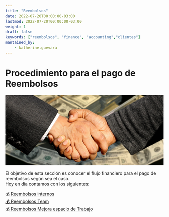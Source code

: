 ```yaml
---
title: "Reembolsos"
date: 2022-07-20T00:00:00-03:00
lastmod: 2022-07-20T00:00:00-03:00
weight: 1
draft: false
keywords: ["reembolsos", "finance", "accounting","clientes"]
mantained_by:
    - katherine.guevara
---
```



# Procedimiento para el pago de Reembolsos

![refund](./refund.png)

El objetivo de esta sección es conocer el flujo financiero para el pago de reembolsos según sea el caso.  
Hoy en día contamos con los siguientes:

[💰 Reembolsos internos](internal-refund)  
[💰 Reembolsos Team](team-refund)  
[💰 Reembolsos Mejora espacio de Trabajo](spacework-refund)
